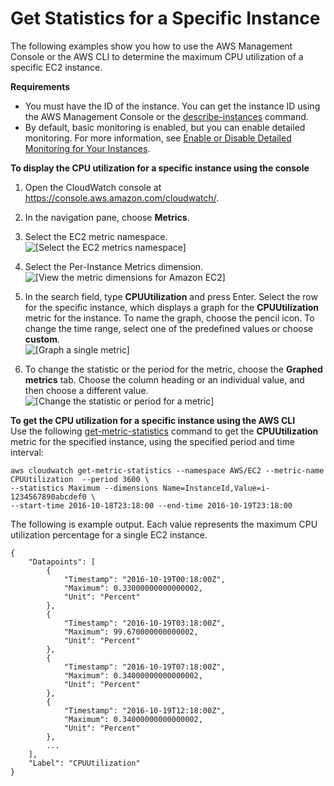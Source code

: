 # Get Statistics for a Specific Instance<a name="US_SingleMetricPerInstance"></a>

The following examples show you how to use the AWS Management Console or the AWS CLI to determine the maximum CPU utilization of a specific EC2 instance\.

**Requirements**
+ You must have the ID of the instance\. You can get the instance ID using the AWS Management Console or the [describe\-instances](http://docs.aws.amazon.com/cli/latest/reference/ec2/describe-instances.html) command\.
+ By default, basic monitoring is enabled, but you can enable detailed monitoring\. For more information, see [Enable or Disable Detailed Monitoring for Your Instances](using-cloudwatch-new.md)\.

**To display the CPU utilization for a specific instance using the console**

1. Open the CloudWatch console at [https://console\.aws\.amazon\.com/cloudwatch/](https://console.aws.amazon.com/cloudwatch/)\.

1. In the navigation pane, choose **Metrics**\.

1. Select the EC2 metric namespace\.  
![\[Select the EC2 metrics namespace\]](http://docs.aws.amazon.com/AWSEC2/latest/WindowsGuide/images/metric_view_categories.png)

1. Select the Per\-Instance Metrics dimension\.  
![\[View the metric dimensions for Amazon EC2\]](http://docs.aws.amazon.com/AWSEC2/latest/WindowsGuide/images/metric_view_metric_category.png)

1. In the search field, type **CPUUtilization** and press Enter\. Select the row for the specific instance, which displays a graph for the **CPUUtilization** metric for the instance\. To name the graph, choose the pencil icon\. To change the time range, select one of the predefined values or choose **custom**\.  
![\[Graph a single metric\]](http://docs.aws.amazon.com/AWSEC2/latest/WindowsGuide/images/metric_statistics_ec2_instance.png)

1. To change the statistic or the period for the metric, choose the **Graphed metrics** tab\. Choose the column heading or an individual value, and then choose a different value\.  
![\[Change the statistic or period for a metric\]](http://docs.aws.amazon.com/AWSEC2/latest/WindowsGuide/images/metric_statistics_ec2_instance_statistic_period.png)

**To get the CPU utilization for a specific instance using the AWS CLI**  
Use the following [get\-metric\-statistics](http://docs.aws.amazon.com/cli/latest/reference/cloudwatch/get-metric-statistics.html) command to get the **CPUUtilization** metric for the specified instance, using the specified period and time interval:

```
aws cloudwatch get-metric-statistics --namespace AWS/EC2 --metric-name CPUUtilization  --period 3600 \
--statistics Maximum --dimensions Name=InstanceId,Value=i-1234567890abcdef0 \
--start-time 2016-10-18T23:18:00 --end-time 2016-10-19T23:18:00
```

The following is example output\. Each value represents the maximum CPU utilization percentage for a single EC2 instance\.

```
{
    "Datapoints": [
        {
            "Timestamp": "2016-10-19T00:18:00Z", 
            "Maximum": 0.33000000000000002, 
            "Unit": "Percent"
        }, 
        {
            "Timestamp": "2016-10-19T03:18:00Z", 
            "Maximum": 99.670000000000002, 
            "Unit": "Percent"
        }, 
        {
            "Timestamp": "2016-10-19T07:18:00Z", 
            "Maximum": 0.34000000000000002, 
            "Unit": "Percent"
        }, 
        {
            "Timestamp": "2016-10-19T12:18:00Z", 
            "Maximum": 0.34000000000000002, 
            "Unit": "Percent"
        }, 
        ...
    ], 
    "Label": "CPUUtilization"
}
```
